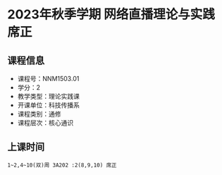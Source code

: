 # 2023年秋季学期 网络直播理论与实践 席正






## 课程信息

- 课程号：NNM1503.01
- 学分：2
- 教学类型：理论实践课
- 开课单位：科技传播系
- 课程类别：通修
- 课程层次：核心通识

## 上课时间

```
1~2,4~10(双)周 3A202 :2(8,9,10) 席正
```

